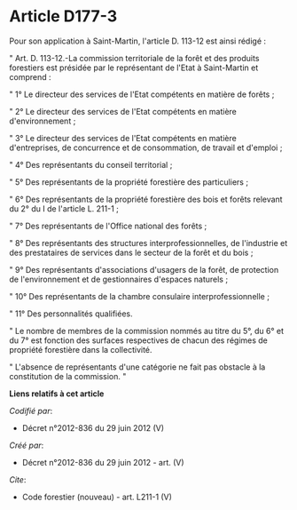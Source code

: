 # Article D177-3

Pour son application à Saint-Martin, l'article D. 113-12 est ainsi rédigé : 

" Art. D. 113-12.-La commission territoriale de la forêt et des produits forestiers est présidée par le représentant de
l'Etat à Saint-Martin et comprend : 

" 1° Le directeur des services de l'Etat compétents en matière de forêts ; 

" 2° Le directeur des services de l'Etat compétents en matière d'environnement ; 

" 3° Le directeur des services de l'Etat compétents en matière d'entreprises, de concurrence et de consommation, de travail
et d'emploi ; 

" 4° Des représentants du conseil territorial ; 

" 5° Des représentants de la propriété forestière des particuliers ; 

" 6° Des représentants de la propriété forestière des bois et forêts relevant du 2° du I de l'article L. 211-1 ; 

" 7° Des représentants de l'Office national des forêts ; 

" 8° Des représentants des structures interprofessionnelles, de l'industrie et des prestataires de services dans le secteur
de la forêt et du bois ; 

" 9° Des représentants d'associations d'usagers de la forêt, de protection de l'environnement et de gestionnaires d'espaces
naturels ; 

" 10° Des représentants de la chambre consulaire interprofessionnelle ; 

" 11° Des personnalités qualifiées. 

" Le nombre de membres de la commission nommés au titre du 5°, du 6° et du 7° est fonction des surfaces respectives de chacun
des régimes de propriété forestière dans la collectivité. 

" L'absence de représentants d'une catégorie ne fait pas obstacle à la constitution de la commission. "

**Liens relatifs à cet article**

_Codifié par_:

  - Décret n°2012-836 du 29 juin 2012 (V)

_Créé par_:

  - Décret n°2012-836 du 29 juin 2012 - art. (V)

_Cite_:

  - Code forestier (nouveau) - art. L211-1 (V)
